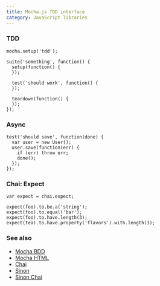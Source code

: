 ```yaml
---
title: Mocha.js TDD interface
category: JavaScript libraries
---
```


### TDD

    mocha.setup('tdd');

    suite('something', function() {
      setup(function() {
      });

      test('should work', function() {
      });

      teardown(function() {
      });
    });

### Async

    test('should save', function(done) {
      var user = new User();
      user.save(function(err) {
        if (err) throw err;
        done();
      });
    });

### Chai: Expect

    var expect = chai.expect;

    expect(foo).to.be.a('string');
    expect(foo).to.equal('bar');
    expect(foo).to.have.length(3);
    expect(tea).to.have.property('flavors').with.length(3);

### See also

-   [Mocha BDD](mocha.html)
-   [Mocha HTML](mocha-html.html)
-   [Chai](chai.html)
-   [Sinon](sinon.html)
-   [Sinon Chai](sinon-chai.html)
